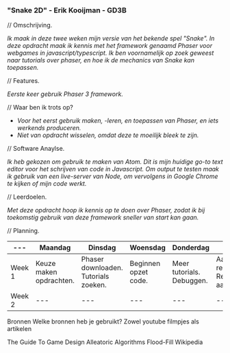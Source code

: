 ### "Snake 2D" - Erik Kooijman - GD3B

// Omschrijving.

*Ik maak in deze twee weken mijn versie van het bekende spel "Snake".*
*In deze opdracht maak ik kennis met het framework genaamd Phaser voor webgames in javascript/typescript.*
*Ik ben voornamelijk op zoek geweest naar tutorials over phaser, en hoe ik de mechanics van Snake kan toepassen.*

// Features.

*Eerste keer gebruik Phaser 3 framework.*


// Waar ben ik trots op?

- *Voor het eerst gebruik maken, -leren, en toepassen van Phaser, en iets werkends produceren.*
- *Niet van opdracht wisselen, omdat deze te moeilijk bleek te zijn.*

// Software Anaylse.

*Ik heb gekozen om gebruik te maken van Atom. Dit is mijn huidige go-to text editor voor het schrijven van code in Javascript.
Om output te testen maak ik gebruik van een live-server van Node, om vervolgens in Google Chrome te kijken of mijn code werkt.*

// Leerdoelen.

*Met deze opdracht hoop ik kennis op te doen over Phaser, zodat ik bij toekomstig gebruik van deze framework sneller van start kan gaan.*

// Planning.

| --- | Maandag | Dinsdag| Woensdag | Donderdag | Vrijdag |
| --- | --- | --- | --- | --- | --- |
| Week 1 | Keuze maken opdrachten. | Phaser downloaden. Tutorials zoeken. | Beginnen opzet code.| Meer tutorials. Debuggen. | Aanmaken repository. Readme aanpassen.|
| Week 2 |---|---|---|---|---|

Bronnen
Welke bronnen heb je gebruikt? Zowel youtube filmpjes als artikelen

The Guide To Game Design
Alleatoric Algorithms
Flood-Fill Wikipedia
